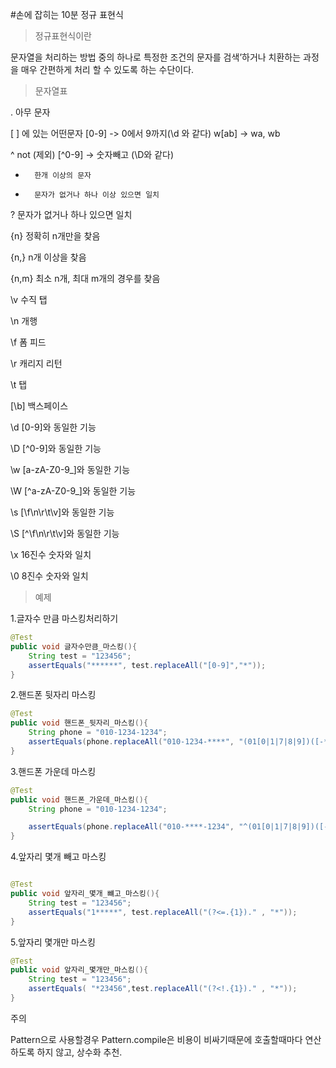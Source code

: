 #손에 잡히는 10분 정규 표현식
>정규표현식이란

문자열을 처리하는 방법 중의 하나로 특정한 조건의 문자를 검색’하거나 치환하는 과정을 매우 간편하게 처리 할 수 있도록 하는 수단이다.

>문자열표

.	    아무 문자

[ ]     에 있는 어떤문자 [0-9] -> 0에서 9까지(\d 와 같다) w[ab] -> wa, wb

^	    not (제외) [^0-9] -> 숫자빼고 (\D와 같다)

+	    한개 이상의 문자

*	    문자가 없거나 하나 이상 있으면 일치

?	    문자가 없거나 하나 있으면 일치

{n}	    정확히 n개만을 찾음

{n,}    n개 이상을 찾음

{n,m}	최소 n개, 최대 m개의 경우를 찾음

\v	    수직 탭

\n	    개행

\f	    폼 피드

\r	    캐리지 리턴

\t	    탭

[\b]	백스페이스

\d	    [0-9]와 동일한 기능

\D	    [^0-9]와 동일한 기능

\w	    [a-zA-Z0-9_]와 동일한 기능

\W	    [^a-zA-Z0-9_]와 동일한 기능

\s	    [\f\n\r\t\v]와 동일한 기능

\S	    [^\f\n\r\t\v]와 동일한 기능

\x      16진수 숫자와 일치

\0      8진수 숫자와 일치


>예제

1.글자수 만큼 마스킹처리하기

~~~java
@Test
public void 글자수만큼_마스킹(){
    String test = "123456";
    assertEquals("******", test.replaceAll("[0-9]","*"));
}
~~~


2.핸드폰 뒷자리 마스킹

~~~java
@Test
public void 핸드폰_뒷자리_마스킹(){
    String phone = "010-1234-1234";
    assertEquals(phone.replaceAll("010-1234-****", "(01[0|1|7|8|9])([-*])(\\d{3,4})([-*])(\\d{4})", "$1$2$3$4****"));
}
~~~

3.핸드폰 가운데 마스킹

~~~java
@Test
public void 핸드폰_가운데_마스킹(){
    String phone = "010-1234-1234";

    assertEquals(phone.replaceAll("010-****-1234", "^(01[0|1|7|8|9])([-*])(\\d{3,4})([-*])(\\d{4})$", "$1$2****$4$5"));
}
~~~


4.앞자리 몇개 빼고 마스킹

~~~java

@Test
public void 앞자리_몇개_뺴고_마스킹(){
    String test = "123456";
    assertEquals("1*****", test.replaceAll("(?<=.{1})." , "*"));
}

~~~

5.앞자리 몇개만 마스킹

~~~java
@Test
public void 앞자리_몇개만_마스킹(){
    String test = "123456";
    assertEquals( "*23456",test.replaceAll("(?<!.{1})." , "*"));
}
~~~

주의

Pattern으로 사용할경우 Pattern.compile은 비용이 비싸기때문에 호출할때마다 연산하도록 하지 않고, 상수화 추천.
